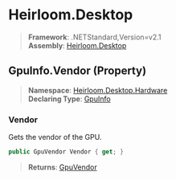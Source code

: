 # Heirloom.Desktop

> **Framework**: .NETStandard,Version=v2.1  
> **Assembly**: [Heirloom.Desktop][0]

## GpuInfo.Vendor (Property)

> **Namespace**: [Heirloom.Desktop.Hardware][0]  
> **Declaring Type**: [GpuInfo][1]

### Vendor

Gets the vendor of the GPU.

```cs
public GpuVendor Vendor { get; }
```

> **Returns**: [GpuVendor][2]

[0]: ../../../Heirloom.Desktop.md
[1]: ../GpuInfo.md
[2]: ../GpuVendor.md
